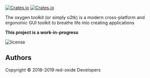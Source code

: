[![Crates.io](https://img.shields.io/crates/v/o2tk.svg)](https://crates.io/crates/o2tk)
[![Crates.io](https://img.shields.io/crates/dv/o2tk.svg)](https://crates.io/crates/o2tk)

The oxygen toolkit (or simply o2tk) is a modern cross-platform and ergonomic GUI toolkit to breathe life into creating applications

**This project is a work-in-progress**

![license](https://github.com/red-oxide/org/raw/master/LGPLv3.svg.png)

## Authors

Copyright © 2018-2019 red-oxide Developers
